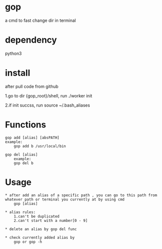# gop
a cmd to fast change dir in terminal

# dependency
python3

# install
after pull code from github

1.go to dir {gop_root}/shell, run 
	./worker init

2.if init succss, run 
	source ~/.bash_aliases

# Functions
	gop add [alias] [absPATH]
	example: 
		gop add b /usr/local/bin

	gop del [alias] 
		example: 
		gop del b 

# Usage
	* after add an alias of a specific path , you can go to this path from whatever path or terminal you currently at by using cmd
		gop [alias]

	* alias rules: 
		1.can't be duplicated  
		2.can't start with a number[0 - 9]

	* delete an alias by gop del func
	
	* check currently added alias by 
		gop or gop -h
